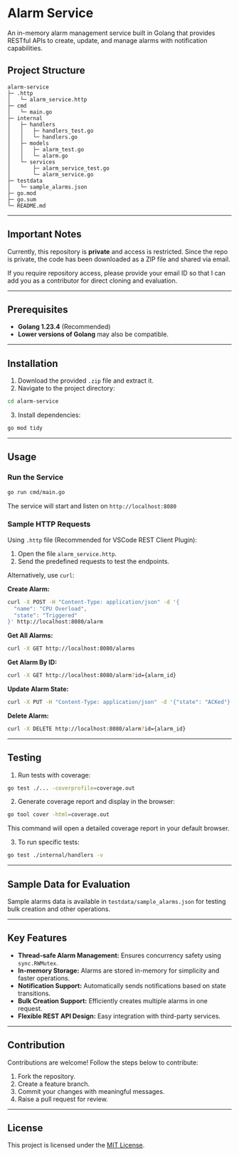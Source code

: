 # Alarm Service

An in-memory alarm management service built in Golang that provides RESTful APIs to create, update, and manage alarms with notification capabilities.

## Project Structure

```
alarm-service
├─ .http
│   └─ alarm_service.http
├─ cmd
│   └─ main.go
├─ internal
│   ├─ handlers
│   │   ├─ handlers_test.go
│   │   └─ handlers.go
│   ├─ models
│   │   ├─ alarm_test.go
│   │   └─ alarm.go
│   └─ services
│       ├─ alarm_service_test.go
│       └─ alarm_service.go
├─ testdata
│   └─ sample_alarms.json
├─ go.mod
├─ go.sum
└─ README.md
```

---

## Important Notes

Currently, this repository is **private** and access is restricted. Since the repo is private, the code has been downloaded as a ZIP file and shared via email.

If you require repository access, please provide your email ID so that I can add you as a contributor for direct cloning and evaluation.

---

## Prerequisites

- **Golang 1.23.4** (Recommended)
- **Lower versions of Golang** may also be compatible.

---

## Installation

1. Download the provided `.zip` file and extract it.
2. Navigate to the project directory:

```sh
cd alarm-service
```

3. Install dependencies:

```sh
go mod tidy
```

---

## Usage

### Run the Service

```sh
go run cmd/main.go
```

The service will start and listen on `http://localhost:8080`

### Sample HTTP Requests

Using `.http` file (Recommended for VSCode REST Client Plugin):

1. Open the file `alarm_service.http`.
2. Send the predefined requests to test the endpoints.

Alternatively, use `curl`:

**Create Alarm:**

```sh
curl -X POST -H "Content-Type: application/json" -d '{
  "name": "CPU Overload",
  "state": "Triggered"
}' http://localhost:8080/alarm
```

**Get All Alarms:**

```sh
curl -X GET http://localhost:8080/alarms
```

**Get Alarm By ID:**

```sh
curl -X GET http://localhost:8080/alarm?id={alarm_id}
```

**Update Alarm State:**

```sh
curl -X PUT -H "Content-Type: application/json" -d '{"state": "ACKed"}' http://localhost:8080/alarm?id={alarm_id}
```

**Delete Alarm:**

```sh
curl -X DELETE http://localhost:8080/alarm?id={alarm_id}
```

---

## Testing

1. Run tests with coverage:

```sh
go test ./... -coverprofile=coverage.out
```

2. Generate coverage report and display in the browser:

```sh
go tool cover -html=coverage.out
```

This command will open a detailed coverage report in your default browser.

3. To run specific tests:

```sh
go test ./internal/handlers -v
```

---

## Sample Data for Evaluation

Sample alarms data is available in `testdata/sample_alarms.json` for testing bulk creation and other operations.

---

## Key Features

- **Thread-safe Alarm Management:** Ensures concurrency safety using `sync.RWMutex`.
- **In-memory Storage:** Alarms are stored in-memory for simplicity and faster operations.
- **Notification Support:** Automatically sends notifications based on state transitions.
- **Bulk Creation Support:** Efficiently creates multiple alarms in one request.
- **Flexible REST API Design:** Easy integration with third-party services.

---

## Contribution

Contributions are welcome! Follow the steps below to contribute:

1. Fork the repository.
2. Create a feature branch.
3. Commit your changes with meaningful messages.
4. Raise a pull request for review.

---

## License

This project is licensed under the [MIT License](LICENSE).
